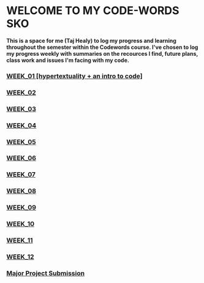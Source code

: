 
# WELCOME TO MY CODE-WORDS SKO

**This is a space for me (Taj Healy) to log my progress and learning throughout the semester within the Codewords course. I've chosen to log my progress weekly with summaries on the recources I find, future plans, class work and issues I'm facing with my code.**

### <a href="week_01">WEEK_01 [hypertextuality + an intro to code]</a>
### <a href="week_02">WEEK_02</a>
### <a href="week_03">WEEK_03</a>
### <a href="week_04">WEEK_04</a>
### <a href="week_05">WEEK_05</a>
### <a href="week_06">WEEK_06</a>
### <a href="week_07">WEEK_07</a>
### <a href="week_08">WEEK_08</a>
### <a href="week_09">WEEK_09</a>
### <a href="week_10">WEEK_10</a>
### <a href="week_11">WEEK_11</a>
### <a href="week_12">WEEK_12</a>
### <a href="MajorProject">Major Project Submission</a>

